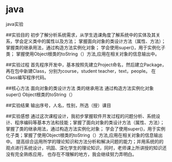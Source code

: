 # java
java实验

##实验目的
  初步了解分析系统需求，从学生选课角度了解系统中的实体及其关系，学会定义类中的属性以及方法；
  掌握面向对象的类设计方法（属性、方法）；
  掌握类的继承用法，通过构造方法实例化对象；
  学会使用super()，用于实例化子类；
  掌握使用Object根类的toString（）方法,应用在相关对象的信息输出中。
 
##实验过程
   首先程序开发中，基本按照先建立Project命名，然后建立Package，再在包中新建Class，分别为course，student teacher，text，people。 在Class编写程序代码。

##核心方法
  面向对象的类设计方法
  类的继承用法
  通过构造方法实例化对象
  super()
  Object根类的toString（）
  
##实验结果
  输出序号，人名，性别，所选（授）课目

##实验感想
 通过这次课程设计，我初步掌握软件开发过程的问题分析、系统设计、程序编码等基本方法和技能；掌握了面向对象的类设计方法（属性、方法）；
 掌握了类的继承用法，通过构造方法实例化对象； 学会了使用super()，用于实例化子类；掌握了使用Object根类的toString（）方法,应用在相关对象的信息输出中。
 提高综合运用所学的理论知识和方法分析和解决问题的能力；并用系统的的观点进行系统设计，巩固、深化学生的理论知识，同时，老师课上所讲授的知识还没有完全熟练应用，
 也存在不理解的地方，我会继续努力弄明白。


